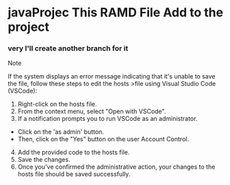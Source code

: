 # javaProjec This RAMD File Add to the project
### very  I'll create another  branch for it 
> [!NOTE]
> If the system displays an error message indicating that it's unable to save the file, follow these steps to edit the hosts >file using Visual Studio Code (VSCode):
>1. Right-click on the hosts file.
>2. From the context menu, select "Open with VSCode".
>3. If a notification prompts you to run VSCode as an administrator.
>   - Click on the 'as admin' button.
>   - Then, click on the "Yes" button on the user Account Control.
>4. Add the provided code to the hosts file.
>5. Save the changes.
>6. Once you've confirmed the administrative action, your changes to the hosts file should be saved successfully.
